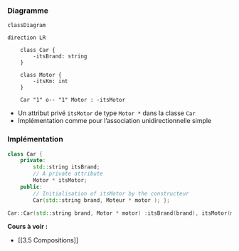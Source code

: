 ### Diagramme

```mermaid
classDiagram

direction LR

    class Car {
		-itsBrand: string
    }

    class Motor {
		-itsKm: int
    }

    Car "1" o-- "1" Motor : -itsMotor
```

- Un attribut privé `itsMotor` de type `Motor *` dans la classe `Car`
- Implémentation comme pour l’association unidirectionnelle simple

### Implémentation

```cpp
class Car { 
	private: 
		std::string itsBrand; 
		// A private attribute 
		Motor * itsMotor; 
	public: 
		// Initialisation of itsMotor by the constructeur 
		Car(std::string brand, Moteur * motor ); }; 
```

```cpp
Car::Car(std::string brand, Motor * motor) :itsBrand(brand), itsMotor(motor) { }
```

**Cours à voir :**
- [[3.5 Compositions]]